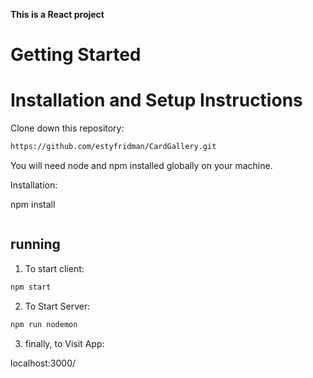 **This is a React project**


# Getting Started

# Installation and Setup Instructions

Clone down this repository:
```bash
https://github.com/estyfridman/CardGallery.git
```

You will need node and npm installed globally on your machine.

Installation:

npm install
```bash
```

## running

1. To start client:

```bash
npm start
```

2. To Start Server:
```bash
npm run nodemon
```

3. finally, to Visit App:

localhost:3000/


